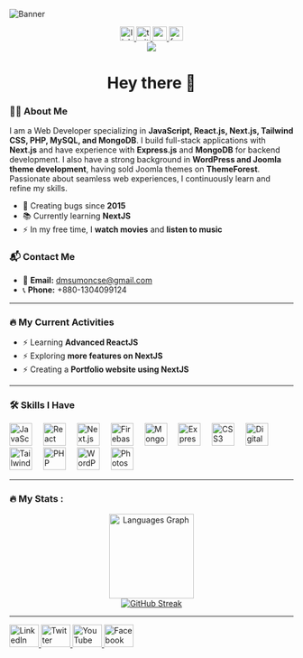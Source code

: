 ![Banner](https://i.imgur.com/IFbynBa.jpeg)

<div align="center">
  <a href="https://www.linkedin.com/in/dmsumoncse/" target="_blank">
    <img src="https://img.shields.io/static/v1?message=LinkedIn&logo=linkedin&label=&color=0077B5&logoColor=white&labelColor=&style=for-the-badge" height="25" alt="linkedin logo" />
  </a>
  <a href="https://x.com/codeEnlighten" target="_blank">
    <img src="https://img.shields.io/static/v1?message=Twitter&logo=twitter&label=&color=1DA1F2&logoColor=white&labelColor=&style=for-the-badge" height="25" alt="twitter logo" />
  </a>
  <a href="https://www.youtube.com/@DinMuhammadSumon-v9j" target="_blank">
    <img src="https://img.shields.io/static/v1?message=Youtube&logo=youtube&label=&color=FF0000&logoColor=white&labelColor=&style=for-the-badge" height="25" alt="youtube logo" />
  </a>
  <a href="https://www.facebook.com/sumon2090/" target="_blank">
    <img src="https://img.shields.io/static/v1?message=Facebook&logo=facebook&label=&color=1877F2&logoColor=white&labelColor=&style=for-the-badge" height="25" alt="facebook logo" />
  </a>
</div>

<div align="center">
  <img src="https://visitor-badge.laobi.icu/badge?page_id=dmsumon2020.dmsumon2020&" />
</div>

<h1 align="center">Hey there 👋</h1>

### 👩‍💻 About Me

I am a Web Developer specializing in **JavaScript, React.js, Next.js, Tailwind CSS, PHP, MySQL, and MongoDB**. I build full-stack applications with **Next.js** and have experience with **Express.js** and **MongoDB** for backend development. I also have a strong background in **WordPress and Joomla theme development**, having sold Joomla themes on **ThemeForest**. Passionate about seamless web experiences, I continuously learn and refine my skills.

- 🔭 Creating bugs since **2015**  
- 📚 Currently learning **NextJS**  
- ⚡ In my free time, I **watch movies** and **listen to music**  

### 📬 Contact Me

- 📧 **Email:** [dmsumoncse@gmail.com](mailto:dmsumoncse@gmail.com)  
- 📞 **Phone:** +880-1304099124  

---

### 🔥 My Current Activities

- ⚡ Learning **Advanced ReactJS**  
- ⚡ Exploring **more features on NextJS**  
- ⚡ Creating a **Portfolio website using NextJS**  

---

### 🛠 Skills I Have

<div align="left">
  <img src="https://cdn.jsdelivr.net/gh/devicons/devicon/icons/javascript/javascript-original.svg" height="40" alt="JavaScript logo" />
  <img width="12" />
  <img src="https://cdn.jsdelivr.net/gh/devicons/devicon/icons/react/react-original.svg" height="40" alt="React logo" />
  <img width="12" />
  <img src="https://cdn.jsdelivr.net/gh/devicons/devicon/icons/nextjs/nextjs-original.svg" height="40" alt="Next.js logo" />
  <img width="12" />
  <img src="https://cdn.jsdelivr.net/gh/devicons/devicon/icons/firebase/firebase-plain-wordmark.svg" height="40" alt="Firebase logo" />
  <img width="12" />
  <img src="https://cdn.jsdelivr.net/gh/devicons/devicon/icons/mongodb/mongodb-original.svg" height="40" alt="MongoDB logo" />
  <img width="12" />
  <img src="https://cdn.jsdelivr.net/gh/devicons/devicon/icons/express/express-original.svg" height="40" alt="Express.js logo" />
  <img width="12" />
  <img src="https://cdn.jsdelivr.net/gh/devicons/devicon/icons/css3/css3-original.svg" height="40" alt="CSS3 logo" />
  <img width="12" />
  <img src="https://cdn.jsdelivr.net/gh/devicons/devicon/icons/digitalocean/digitalocean-original.svg" height="40" alt="DigitalOcean logo" />
  <img width="12" />
  <img src="https://cdn.jsdelivr.net/gh/devicons/devicon/icons/tailwindcss/tailwindcss-original-wordmark.svg" height="40" alt="Tailwind CSS logo" />
  <img width="12" />
  <img src="https://cdn.jsdelivr.net/gh/devicons/devicon/icons/php/php-original.svg" height="40" alt="PHP logo" />
  <img width="12" />
  <img src="https://cdn.jsdelivr.net/gh/devicons/devicon/icons/wordpress/wordpress-original.svg" height="40" alt="WordPress logo" />
  <img width="12" />
  <img src="https://cdn.jsdelivr.net/gh/devicons/devicon/icons/photoshop/photoshop-plain.svg" height="40" alt="Photoshop logo" />
</div>

---

### 🔥 My Stats :

<div align="center">
  <img src="https://github-readme-stats.vercel.app/api/top-langs?username=dmsumon2020&locale=en&hide_title=false&layout=compact&card_width=320&langs_count=5&theme=dracula&hide_border=false&order=2" height="150" alt="Languages Graph" />
</div>

<div align="center">
  <a href="https://git.io/streak-stats">
    <img src="https://nirzak-streak-stats.vercel.app?user=dmsumon2020&theme=dark" alt="GitHub Streak" />
  </a>
</div>

---

<div align="left">
  <a href="https://www.linkedin.com/in/dmsumoncse" target="_blank">
    <img src="https://raw.githubusercontent.com/maurodesouza/profile-readme-generator/master/src/assets/icons/social/linkedin/default.svg" width="52" height="40" alt="LinkedIn logo" />
  </a>
  <a href="https://x.com/codeEnlighten" target="_blank">
    <img src="https://raw.githubusercontent.com/maurodesouza/profile-readme-generator/master/src/assets/icons/social/twitter/default.svg" width="52" height="40" alt="Twitter logo" />
  </a>
  <a href="https://www.youtube.com/@DinMuhammadSumon-v9j" target="_blank">
    <img src="https://raw.githubusercontent.com/maurodesouza/profile-readme-generator/master/src/assets/icons/social/youtube/default.svg" width="52" height="40" alt="YouTube logo" />
  </a>
  <a href="https://www.facebook.com/sumon2090/" target="_blank">
    <img src="https://raw.githubusercontent.com/maurodesouza/profile-readme-generator/master/src/assets/icons/social/facebook/default.svg" width="52" height="40" alt="Facebook logo" />
  </a>
</div>
